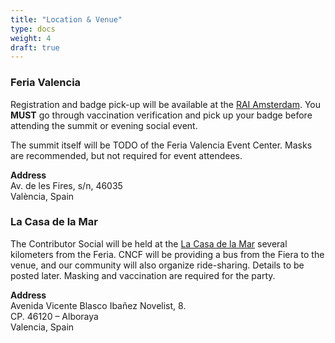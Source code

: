 ```yaml
---
title: "Location & Venue"
type: docs
weight: 4
draft: true
---
```



### Feria Valencia

Registration and badge pick-up will be available at the
<a href="https://www.rai.nl/en" rel="noopener noreferrer" target="_blank">RAI Amsterdam</a>. 
You **MUST** go through vaccination verification and pick up your badge before
attending the summit or evening social event.

The summit itself will be TODO of the Feria Valencia Event Center. Masks are recommended, but not required for event attendees.

**Address**<br>
Av. de les Fires, s/n, 46035<br>
València, Spain<br>

### La Casa de la Mar

The Contributor Social will be held at the
<a href="https://lacasadelamar.com/espacios-patacona/" rel="noopener noreferrer" target="_blank">La Casa de la Mar</a>
several kilometers from the Feria. CNCF will be providing a bus from the Fiera
to the venue, and our community will also organize ride-sharing. Details to be 
posted later.  Masking and vaccination are required for the party.

**Address**<br>
Avenida Vicente Blasco Ibañez Novelist, 8.<br>
CP. 46120 – Alboraya<br>
Valencia, Spain<br>
